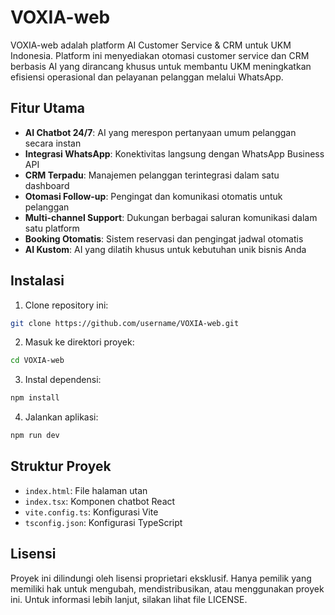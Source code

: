 # VOXIA-web

VOXIA-web adalah platform AI Customer Service & CRM untuk UKM Indonesia. Platform ini menyediakan otomasi customer service dan CRM berbasis AI yang dirancang khusus untuk membantu UKM meningkatkan efisiensi operasional dan pelayanan pelanggan melalui WhatsApp.

## Fitur Utama

- **AI Chatbot 24/7**: AI yang merespon pertanyaan umum pelanggan secara instan
- **Integrasi WhatsApp**: Konektivitas langsung dengan WhatsApp Business API
- **CRM Terpadu**: Manajemen pelanggan terintegrasi dalam satu dashboard
- **Otomasi Follow-up**: Pengingat dan komunikasi otomatis untuk pelanggan
- **Multi-channel Support**: Dukungan berbagai saluran komunikasi dalam satu platform
- **Booking Otomatis**: Sistem reservasi dan pengingat jadwal otomatis
- **AI Kustom**: AI yang dilatih khusus untuk kebutuhan unik bisnis Anda

## Instalasi

1. Clone repository ini:
```bash
git clone https://github.com/username/VOXIA-web.git
```

2. Masuk ke direktori proyek:
```bash
cd VOXIA-web
```

3. Instal dependensi:
```bash
npm install
```

4. Jalankan aplikasi:
```bash
npm run dev
```

## Struktur Proyek

- `index.html`: File halaman utan
- `index.tsx`: Komponen chatbot React
- `vite.config.ts`: Konfigurasi Vite
- `tsconfig.json`: Konfigurasi TypeScript

## Lisensi

Proyek ini dilindungi oleh lisensi proprietari eksklusif. Hanya pemilik yang memiliki hak untuk mengubah, mendistribusikan, atau menggunakan proyek ini. Untuk informasi lebih lanjut, silakan lihat file LICENSE.